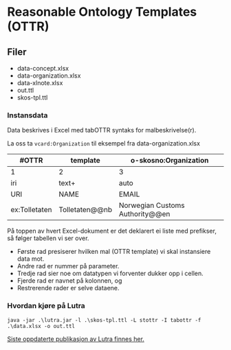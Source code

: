 # Reasonable Ontology Templates (OTTR)

## Filer
- data-concept.xlsx
- data-organization.xlsx
- data-xlnote.xlsx
- out.ttl
- skos-tpl.ttl

### Instansdata
Data beskrives i Excel med tabOTTR syntaks for malbeskrivelse(r).

La oss ta `vcard:Organization` til eksempel fra data-organization.xlsx

| #OTTR | template                | o-skosno:Organization |
|-------|-------------------------|-----------------------|
| 1     | 2                       | 3                     |
| iri   | text+                   | auto                  |
| URI   | NAME                    | EMAIL                 |
| ex:Tolletaten | Tolletaten@@nb | Norwegian Customs Authority@@en | postmottak@toll.no |

På toppen av hvert Excel-dokument er det deklarert ei liste med prefikser, så følger tabellen vi ser over.

- Første rad presiserer hvilken mal (OTTR template) vi skal instansiere data mot.
- Andre rad er nummer på parameter.
- Tredje rad sier noe om datatypen vi forventer dukker opp i cellen.
- Fjerde rad er navnet på kolonnen, og
- Restrerende rader er selve dataene.


### Hvordan kjøre på Lutra
`java -jar .\lutra.jar -l .\skos-tpl.ttl -L stottr -I tabottr -f .\data.xlsx -o out.ttl`

[Siste oppdaterte publikasjon av Lutra finnes her.](https://gitlab.com/ottr/lutra/lutra)
